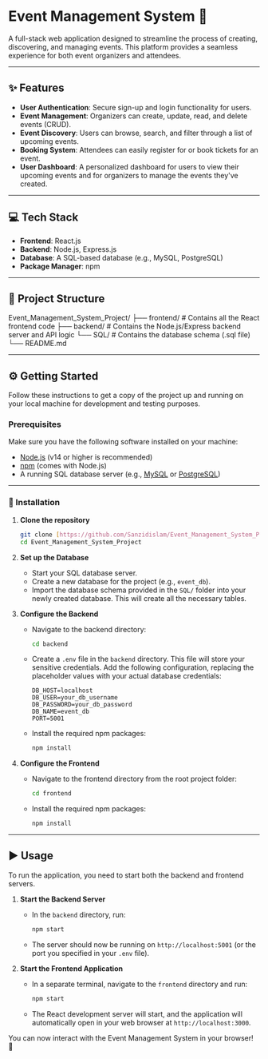 # Event Management System 🚀

A full-stack web application designed to streamline the process of creating, discovering, and managing events. This platform provides a seamless experience for both event organizers and attendees.

---

## ✨ Features

-   **User Authentication**: Secure sign-up and login functionality for users.
-   **Event Management**: Organizers can create, update, read, and delete events (CRUD).
-   **Event Discovery**: Users can browse, search, and filter through a list of upcoming events.
-   **Booking System**: Attendees can easily register for or book tickets for an event.
-   **User Dashboard**: A personalized dashboard for users to view their upcoming events and for organizers to manage the events they've created.

---

## 💻 Tech Stack

-   **Frontend**: React.js
-   **Backend**: Node.js, Express.js
-   **Database**: A SQL-based database (e.g., MySQL, PostgreSQL)
-   **Package Manager**: npm

---

## 📂 Project Structure
Event_Management_System_Project/
├── frontend/         # Contains all the React frontend code
├── backend/          # Contains the Node.js/Express backend server and API logic
└── SQL/              # Contains the database schema (.sql file)
└── README.md

---

## ⚙️ Getting Started

Follow these instructions to get a copy of the project up and running on your local machine for development and testing purposes.

### Prerequisites

Make sure you have the following software installed on your machine:
* [Node.js](https://nodejs.org/en/) (v14 or higher is recommended)
* [npm](https://www.npmjs.com/get-npm) (comes with Node.js)
* A running SQL database server (e.g., [MySQL](https://www.mysql.com/) or [PostgreSQL](https://www.postgresql.org/))

---

### 🔧 Installation

1.  **Clone the repository**
    ```sh
    git clone [https://github.com/Sanzidislam/Event_Management_System_Project.git](https://github.com/Sanzidislam/Event_Management_System_Project.git)
    cd Event_Management_System_Project
    ```

2.  **Set up the Database**
    * Start your SQL database server.
    * Create a new database for the project (e.g., `event_db`).
    * Import the database schema provided in the `SQL/` folder into your newly created database. This will create all the necessary tables.

3.  **Configure the Backend**
    * Navigate to the backend directory:
        ```sh
        cd backend
        ```
    * Create a `.env` file in the `backend` directory. This file will store your sensitive credentials. Add the following configuration, replacing the placeholder values with your actual database credentials:
        ```env
        DB_HOST=localhost
        DB_USER=your_db_username
        DB_PASSWORD=your_db_password
        DB_NAME=event_db
        PORT=5001
        ```
    * Install the required npm packages:
        ```sh
        npm install
        ```

4.  **Configure the Frontend**
    * Navigate to the frontend directory from the root project folder:
        ```sh
        cd frontend
        ```
    * Install the required npm packages:
        ```sh
        npm install
        ```

---

## ▶️ Usage

To run the application, you need to start both the backend and frontend servers.

1.  **Start the Backend Server**
    * In the `backend` directory, run:
        ```sh
        npm start
        ```
    * The server should now be running on `http://localhost:5001` (or the port you specified in your `.env` file).

2.  **Start the Frontend Application**
    * In a separate terminal, navigate to the `frontend` directory and run:
        ```sh
        npm start
        ```
    * The React development server will start, and the application will automatically open in your web browser at `http://localhost:3000`.

You can now interact with the Event Management System in your browser! 🎉